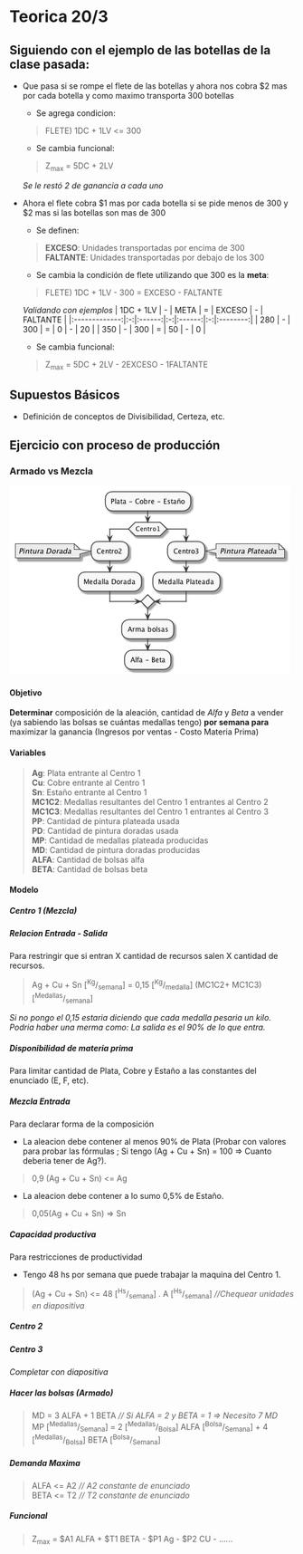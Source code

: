 # Teorica 20/3 
## Siguiendo con el ejemplo de las botellas de la clase pasada:

-   Que pasa si se rompe el flete de las botellas y ahora nos cobra $2 mas por cada botella y como maximo transporta 300 botellas
    -   Se agrega condicion:
    > FLETE) 1DC + 1LV <= 300
    -   Se cambia funcional:
    > Z<sub>max</sub> = 5DC + 2LV
    
    _Se le restó 2 de ganancia a cada uno_
-   Ahora el flete cobra $1 mas por cada botella si se pide menos de 300 y $2 mas si las botellas son mas de 300
    -   Se definen:
    > **EXCESO**: Unidades transportadas por encima de 300 <br>
    **FALTANTE**: Unidades transportadas por debajo de los 300
    - Se cambia la condición de flete utilizando que 300 es la **meta**:
    > FLETE) 1DC + 1LV - 300 = EXCESO - FALTANTE
    
    _Validando con ejemplos_
    | 1DC + 1LV     | - | META   | = | EXCESO | - | FALTANTE |
    |:-------------:|:-:|:------:|:-:|:------:|:-:|:--------:|
    | 280           | - | 300    | = | 0      | - | 20       |
    | 350           | - | 300    | = | 50     | - | 0        |

    -   Se cambia funcional:
    > Z<sub>max</sub> = 5DC + 2LV - 2EXCESO - 1FALTANTE

## Supuestos Básicos
- Definición de conceptos de Divisibilidad, Certeza, etc.

## Ejercicio con proceso de producción
### Armado vs Mezcla
![alt text](diagramas/armadovsmezcla.png "Armado vs Mezcla")

#### Objetivo
**Determinar** composición de la aleación, cantidad de _Alfa_ y _Beta_ a vender (ya sabiendo las bolsas se cuántas medallas tengo) **por semana para** maximizar la ganancia (Ingresos por ventas - Costo Materia Prima)

#### Variables
> **Ag**: Plata entrante al Centro 1<br>
**Cu**: Cobre entrante al Centro 1<br>
**Sn**: Estaño entrante al Centro 1<br>
**MC1C2**: Medallas resultantes del Centro 1 entrantes al Centro 2<br>
**MC1C3**: Medallas resultantes del Centro 1 entrantes al Centro 3<br>
**PP**: Cantidad de pintura plateada usada<br>
**PD**: Cantidad de pintura doradas usada<br>
**MP**: Cantidad de medallas plateada producidas<br>
**MD**: Cantidad de pintura doradas producidas<br>
**ALFA**: Cantidad de bolsas alfa<br>
**BETA**: Cantidad de bolsas beta<br>

#### Modelo

##### Centro 1 (Mezcla)
##### Relacion Entrada - Salida
Para restringir que si entran X cantidad de recursos salen X cantidad de recursos.
> Ag + Cu + Sn [<sup>Kg</sup>/<sub>semana</sub>] = 0,15 [<sup>Kg</sup>/<sub>medalla</sub>] (MC1C2+ MC1C3) [<sup>Medallas</sup>/<sub>semana</sub>]

_Si no pongo el 0,15 estaria diciendo que cada medalla pesaria un kilo._<br>
_Podria haber una merma como: La salida es el 90% de lo que entra._

##### Disponibilidad de materia prima
Para limitar cantidad de Plata, Cobre y Estaño a las constantes del enunciado (E, F, etc).

##### Mezcla Entrada
Para declarar forma de la composición
- La aleacion debe contener al menos 90% de Plata (Probar con valores para probar las fórmulas ; Si tengo (Ag + Cu + Sn) = 100 => Cuanto deberia tener de Ag?).
> 0,9 (Ag + Cu + Sn) <= Ag
- La aleacion debe contener a lo sumo 0,5% de Estaño.
> 0,05(Ag + Cu + Sn) => Sn

##### Capacidad productiva
Para restricciones de productividad
- Tengo 48 hs por semana que puede trabajar la maquina del Centro 1.
> (Ag + Cu + Sn) <= 48 [<sup>Hs</sup>/<sub>semana</sub>] . A [<sup>Hs</sup>/<sub>semana</sub>] _//Chequear unidades en diapositiva_

##### Centro 2
##### Centro 3
_Completar con diapositiva_

##### Hacer las bolsas (Armado)
> MD = 3 ALFA + 1 BETA _// Si ALFA = 2 y BETA = 1 => Necesito 7 MD_<br>
MP [<sup>Medallas</sup>/<sub>Semana</sub>] = 2 [<sup>Medallas</sup>/<sub>Bolsa</sub>] ALFA [<sup>Bolsa</sup>/<sub>Semana</sub>] + 4 [<sup>Medallas</sup>/<sub>Bolsa</sub>] BETA [<sup>Bolsa</sup>/<sub>Semana</sub>] 

##### Demanda Maxima
> ALFA <= A2 _// A2 constante de enunciado_ <br>
BETA <= T2 _// T2 constante de enunciado_

##### Funcional
> Z<sub>max</sub> = $A1 ALFA + $T1 BETA - $P1 Ag - $P2 CU - ......